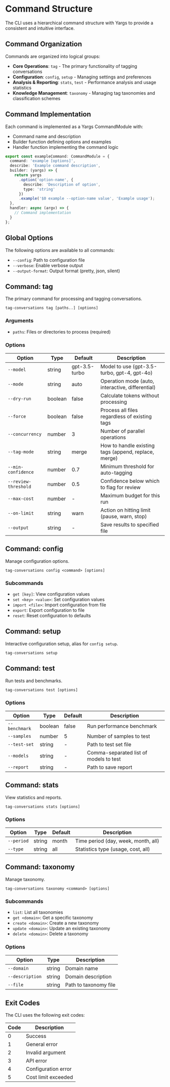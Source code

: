 # Command Structure

The CLI uses a hierarchical command structure with Yargs to provide a consistent and intuitive interface.

## Command Organization

Commands are organized into logical groups:

- **Core Operations**: `tag` - The primary functionality of tagging conversations
- **Configuration**: `config`, `setup` - Managing settings and preferences
- **Analysis & Reporting**: `stats`, `test` - Performance analysis and usage statistics
- **Knowledge Management**: `taxonomy` - Managing tag taxonomies and classification schemes

## Command Implementation

Each command is implemented as a Yargs CommandModule with:
- Command name and description
- Builder function defining options and examples
- Handler function implementing the command logic

```typescript
export const exampleCommand: CommandModule = {
  command: 'example [options]',
  describe: 'Example command description',
  builder: (yargs) => {
    return yargs
      .option('option-name', {
        describe: 'Description of option',
        type: 'string'
      })
      .example('$0 example --option-name value', 'Example usage');
  },
  handler: async (argv) => {
    // Command implementation
  }
};
```

## Global Options

The following options are available to all commands:

- `--config`: Path to configuration file
- `--verbose`: Enable verbose output
- `--output-format`: Output format (pretty, json, silent)

## Command: tag

The primary command for processing and tagging conversations.

```
tag-conversations tag [paths..] [options]
```

### Arguments

- `paths`: Files or directories to process (required)

### Options

| Option | Type | Default | Description |
|--------|------|---------|-------------|
| `--model` | string | gpt-3.5-turbo | Model to use (gpt-3.5-turbo, gpt-4, gpt-4o) |
| `--mode` | string | auto | Operation mode (auto, interactive, differential) |
| `--dry-run` | boolean | false | Calculate tokens without processing |
| `--force` | boolean | false | Process all files regardless of existing tags |
| `--concurrency` | number | 3 | Number of parallel operations |
| `--tag-mode` | string | merge | How to handle existing tags (append, replace, merge) |
| `--min-confidence` | number | 0.7 | Minimum threshold for auto-tagging |
| `--review-threshold` | number | 0.5 | Confidence below which to flag for review |
| `--max-cost` | number | - | Maximum budget for this run |
| `--on-limit` | string | warn | Action on hitting limit (pause, warn, stop) |
| `--output` | string | - | Save results to specified file |

## Command: config

Manage configuration options.

```
tag-conversations config <command> [options]
```

### Subcommands

- `get [key]`: View configuration values
- `set <key> <value>`: Set configuration values
- `import <file>`: Import configuration from file
- `export`: Export configuration to file
- `reset`: Reset configuration to defaults

## Command: setup

Interactive configuration setup, alias for `config setup`.

```
tag-conversations setup
```

## Command: test

Run tests and benchmarks.

```
tag-conversations test [options]
```

### Options

| Option | Type | Default | Description |
|--------|------|---------|-------------|
| `--benchmark` | boolean | false | Run performance benchmark |
| `--samples` | number | 5 | Number of samples to test |
| `--test-set` | string | - | Path to test set file |
| `--models` | string | - | Comma-separated list of models to test |
| `--report` | string | - | Path to save report |

## Command: stats

View statistics and reports.

```
tag-conversations stats [options]
```

### Options

| Option | Type | Default | Description |
|--------|------|---------|-------------|
| `--period` | string | month | Time period (day, week, month, all) |
| `--type` | string | all | Statistics type (usage, cost, all) |

## Command: taxonomy

Manage taxonomy.

```
tag-conversations taxonomy <command> [options]
```

### Subcommands

- `list`: List all taxonomies
- `get <domain>`: Get a specific taxonomy
- `create <domain>`: Create a new taxonomy
- `update <domain>`: Update an existing taxonomy
- `delete <domain>`: Delete a taxonomy

### Options

| Option | Type | Description |
|--------|------|-------------|
| `--domain` | string | Domain name |
| `--description` | string | Domain description |
| `--file` | string | Path to taxonomy file |

## Exit Codes

The CLI uses the following exit codes:

| Code | Description |
|------|-------------|
| 0 | Success |
| 1 | General error |
| 2 | Invalid argument |
| 3 | API error |
| 4 | Configuration error |
| 5 | Cost limit exceeded 